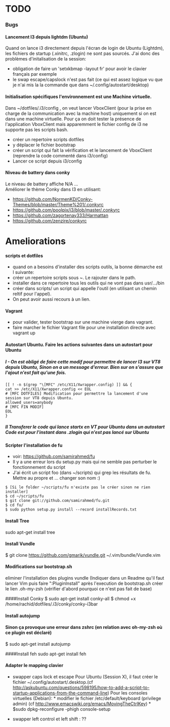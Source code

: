 TODO 
=====



### Bugs

#### Lancement I3 depuis lightdm (Ubuntu) 

Quand on lance i3 directement depuis l'écran de login de Ubuntu (Lightdm), les fichiers de startup (.xinitrc, .zlogin) ne sont pas sourcés.
J'ai donc des problèmes d'initalisation de la session:
* obligation de faire un 'setxkbmap -layout fr' pour avoir le clavier français par exemple
* le swap escape/capslock n'est pas fait (ce qui est assez logique vu que je n'ai mis la la commande que dans ~/.config/autostart/desktop)

#### Initialisation spécifiques l'environnement est une Machine virtuelle.

Dans ~/dotfiles/.i3/config , on veut lancer VboxClient (pour la prise en charge de la communication avec la machine host) uniquement si on est dans une machine virtuelle.
Pour ça on doit tester la présence de l'application VboxClient mais apparemment le fichier config de i3 ne supporte pas les scripts bash.
+   créer un repertoire scripts dotfiles
+   y déplacer le fichier bootstrap
+   créer un script qui fait la vérification et le lancement de VboxClient (reprendre la code commenté dans i3/config)
+   Lancer ce script depuis i3/config

#### Niveau de battery dans conky
Le niveau de battery affiche N/A ...  
Améliorer le thème Conky dans I3 en utilisant:
* https://github.com/NormenKD/Conky-Themes/blob/master/Theme%201/.conkyrc
* https://github.com/poolpix/i3/blob/master/.conkyrc
* https://github.com/zagortenay333/Harmattan
* https://github.com/zenzire/conkyrc


# Ameliorations

#### scripts et dotfiles
+ quand on a besoins d'installer des scripts outils, la bonne démarche est l suivante:
+ créer un repertoire scripts sous ~. Le rajouter dans le path.
+ installer dans ce repertoire tous les outils qui ne vont pas dans usr/.../bin
+ créer dans scripts/ un script qui appelle l'outil (en utilisant un chemin reltif pour l'appel).
+ On peut avoir aussi recours à un lien.  

#### Vagrant 
+ pour valider, tester bootstrap sur une machine vierge dans vagrant.
+ faire marcher le fichier Vagrant file pour une installation directe avec vagrant up


#### Autostart Ubuntu. Faire les actions suivantes dans un autostart pour Ubuntu

##### I - On est obligé de faire cette modif pour permettre de lancer I3 sur VT8 depuis Ubuntu, Sinon on a un message d'erreur. Bien sur on s'assure que l'ajout n'est fait qu'une fois.
```
[[ ! -n $(grep "\[MFC" /etc/X11/Xwrapper.config) ]] && {
cat >> /etc/X11/Xwrapper.config << EOL
# [MFC DOTFILES] Modification pour permettre la lancement d'une session sur VT8 depuis Ubuntu.
allowed_users=anybody
# [MFC FIN MODIF]
EOL 
}
```

##### II Transferer le code qui lance startx en VT pour Ubuntu dans un autostart Code est pour l'instant dans .zlogin qui n'est pas lancé sur Ubuntu


#### Scripter l'installation de fu
+    voir: https://github.com/samirahmed/fu
+    Il y a une erreur lors du setup.py mais qui ne semble pas perturber le fonctionnement du script
+    J'ai écrit un script foo (dans ~/scripts) qui grep les résultats de fu. Mettre au propre et ... changer son nom :)

```
$ [Si le folder ~/scripts/fu n'existe pas le créer sinon ne rien installer]
$ cd ~/scripts/fu
$ git clone git://github.com/samirahmed/fu.git
$ cd fu/
$ sudo python setup.py install --record installRecords.txt
```



#### Install Tree
sudo apt-get install tree

#### Install Vundle
$ git clone https://github.com/gmarik/vundle.git ~/.vim/bundle/Vundle.vim

#### Modifications sur bootstrap.sh
 eliminer l'installation des plugins vundle (Indiquer dans un Readme qu'il faut lancer Vim puis faire ":PluginInstall" après l'execution de bootstrap.sh
 créer le lien .oh-my-zsh (vérifier d'abord pourquoi ce n'est pas fait de base)

####Install Conky
$ sudo apt-get install conky-all
$ chmod +x /home/rachid/dotfiles/.i3/conky/conky-i3bar


#### Install autojump 
#### Sinon ça provoque une erreur dans zshrc (en relation avec oh-my-zsh où ce plugin est déclaré)
$ sudo apt-get install autojump
 
####Install feh
sudo apt-get install feh

#### Adapter le mapping clavier 
 - swapper caps lock et escape 
    Pour Ubuntu (Session X), il faut créer le fichier ~/.config/autostart/.desktop.(cf http://askubuntu.com/questions/598195/how-to-add-a-script-to-startup-applications-from-the-command-line)
    Pour les consoles virtuelles (Debian):
        * modifier le fichier  /etc/default/keyboard (privilege admin)  (cf  http://www.emacswiki.org/emacs/MovingTheCtrlKey)
        * $sudo dpkg-reconfigure -phigh console-setup 

 - swapper left control et left shift : ??



